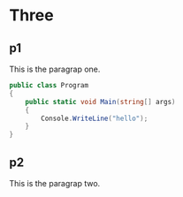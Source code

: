 
# Three

## p1

This is the paragrap one.

```csharp
public class Program
{
    public static void Main(string[] args)
    {
        Console.WriteLine("hello");
    }
}
```

## p2

This is the paragrap two.